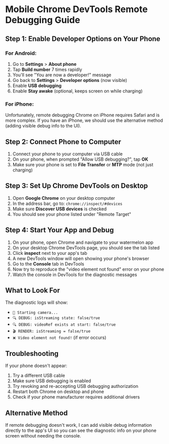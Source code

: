 # Mobile Chrome DevTools Remote Debugging Guide

## Step 1: Enable Developer Options on Your Phone

### For Android:
1. Go to **Settings** > **About phone**
2. Tap **Build number** 7 times rapidly
3. You'll see "You are now a developer!" message
4. Go back to **Settings** > **Developer options** (now visible)
5. Enable **USB debugging**
6. Enable **Stay awake** (optional, keeps screen on while charging)

### For iPhone:
Unfortunately, remote debugging Chrome on iPhone requires Safari and is more complex. If you have an iPhone, we should use the alternative method (adding visible debug info to the UI).

## Step 2: Connect Phone to Computer

1. Connect your phone to your computer via USB cable
2. On your phone, when prompted "Allow USB debugging?", tap **OK**
3. Make sure your phone is set to **File Transfer** or **MTP** mode (not just charging)

## Step 3: Set Up Chrome DevTools on Desktop

1. Open **Google Chrome** on your desktop computer
2. In the address bar, go to: `chrome://inspect/#devices`
3. Make sure **Discover USB devices** is checked
4. You should see your phone listed under "Remote Target"

## Step 4: Start Your App and Debug

1. On your phone, open Chrome and navigate to your watermelon app
2. On your desktop Chrome DevTools page, you should see the tab listed
3. Click **inspect** next to your app's tab
4. A new DevTools window will open showing your phone's browser
5. Go to the **Console** tab in DevTools
6. Now try to reproduce the "video element not found" error on your phone
7. Watch the console in DevTools for the diagnostic messages

## What to Look For

The diagnostic logs will show:
- `🎥 Starting camera...`
- `🔍 DEBUG: isStreaming state: false/true`
- `🔍 DEBUG: videoRef exists at start: false/true`
- `🎬 RENDER: isStreaming = false/true`
- `❌ Video element not found!` (if error occurs)

## Troubleshooting

If your phone doesn't appear:
1. Try a different USB cable
2. Make sure USB debugging is enabled
3. Try revoking and re-accepting USB debugging authorization
4. Restart both Chrome on desktop and phone
5. Check if your phone manufacturer requires additional drivers

## Alternative Method

If remote debugging doesn't work, I can add visible debug information directly to the app's UI so you can see the diagnostic info on your phone screen without needing the console.
